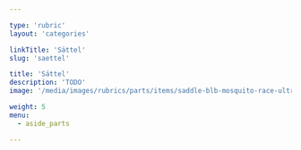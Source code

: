 ```yaml
---

type: 'rubric'
layout: 'categories'

linkTitle: 'Sättel'
slug: 'saettel'

title: 'Sättel' 
description: 'TODO'
image: '/media/images/rubrics/parts/items/saddle-blb-mosquito-race-ultra_04.jpeg'

weight: 5
menu:
  - aside_parts

---
```

